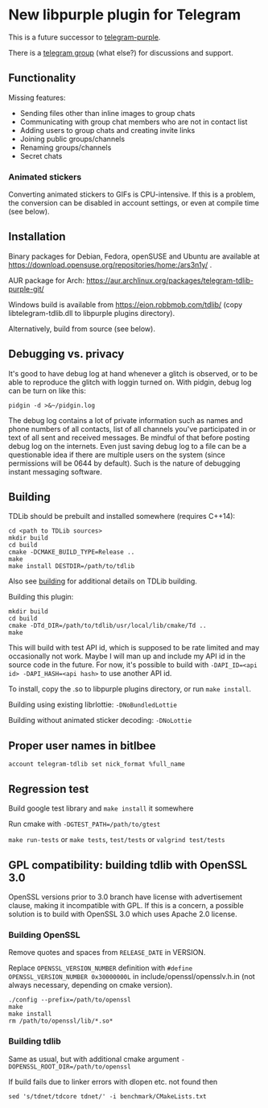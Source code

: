 # New libpurple plugin for Telegram

This is a future successor to [telegram-purple](https://github.com/majn/telegram-purple).

There is a [telegram group](https://t.me/joinchat/BuRiSBO0mMw7Lxy0ufVO5g) (what else?) for discussions and support.

## Functionality

Missing features:
* Sending files other than inline images to group chats
* Communicating with group chat members who are not in contact list
* Adding users to group chats and creating invite links
* Joining public groups/channels
* Renaming groups/channels
* Secret chats

### Animated stickers

Converting animated stickers to GIFs is CPU-intensive. If this is a problem,
the conversion can be disabled in account settings, or even at compile time (see below).

## Installation

Binary packages for Debian, Fedora, openSUSE and Ubuntu are available at https://download.opensuse.org/repositories/home:/ars3n1y/ .

AUR package for Arch: https://aur.archlinux.org/packages/telegram-tdlib-purple-git/

Windows build is available from https://eion.robbmob.com/tdlib/ (copy libtelegram-tdlib.dll to libpurple plugins directory).

Alternatively, build from source (see below).

## Debugging vs. privacy

It's good to have debug log at hand whenever a glitch is observed, or to be able to reproduce the glitch with loggin turned on. With pidgin, debug log can be turn on like this:
```
pidgin -d >&~/pidgin.log
```

The debug log contains a lot of private information such as names and phone numbers of all contacts, list of all channels you've participated in or text of all sent and received messages. Be mindful of that before posting debug log on the internets. Even just saving debug log to a file can be a questionable idea if there are multiple users on the system (since permissions will be 0644 by default). Such is the nature of debugging instant messaging software.

## Building

TDLib should be prebuilt and installed somewhere (requires C++14):
```
cd <path to TDLib sources>
mkdir build
cd build
cmake -DCMAKE_BUILD_TYPE=Release ..
make
make install DESTDIR=/path/to/tdlib
```
Also see [building](https://github.com/tdlib/td#building) for additional details on TDLib building.

Building this plugin:
```
mkdir build
cd build
cmake -DTd_DIR=/path/to/tdlib/usr/local/lib/cmake/Td ..
make
```

This will build with test API id, which is supposed to be rate limited and may
occasionally not work. Maybe I will man up and include my API id in the source
code in the future. For now, it's possible to build with `-DAPI_ID=<api id> -DAPI_HASH=<api hash>`
to use another API id.

To install, copy the .so to libpurple plugins directory, or run `make install`.

Building using existing librlottie: `-DNoBundledLottie`

Building without animated sticker decoding: `-DNoLottie`

## Proper user names in bitlbee

```
account telegram-tdlib set nick_format %full_name
```

## Regression test

Build google test library and `make install` it somewhere

Run cmake with `-DGTEST_PATH=/path/to/gtest`

`make run-tests` or `make tests`, `test/tests` or `valgrind test/tests`

## GPL compatibility: building tdlib with OpenSSL 3.0

OpenSSL versions prior to 3.0 branch have license with advertisement clause, making it incompatible with GPL. If this is a concern, a possible solution is to build with OpenSSL 3.0 which uses Apache 2.0 license.

### Building OpenSSL

Remove quotes and spaces from `RELEASE_DATE` in VERSION.

Replace `OPENSSL_VERSION_NUMBER` definition with `#define OPENSSL_VERSION_NUMBER 0x30000000L` in include/openssl/opensslv.h.in (not always necessary, depending on cmake version).

```
./config --prefix=/path/to/openssl
make
make install
rm /path/to/openssl/lib/*.so*
```

### Building tdlib

Same as usual, but with additional cmake argument `-DOPENSSL_ROOT_DIR=/path/to/openssl`

If build fails due to linker errors with dlopen etc. not found then

```
sed 's/tdnet/tdcore tdnet/' -i benchmark/CMakeLists.txt
```
